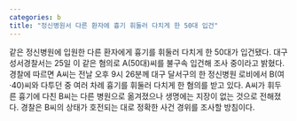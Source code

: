 ```yaml
---
categories: b
title: "정신병원서 다른 환자에 흉기 휘둘러 다치게 한 50대 입건"
---
```

같은 정신병원에 입원한 다른 환자에게 흉기를 휘둘러 다치게 한 50대가 입건됐다. 대구 성서경찰서는 25일 이 같은 혐의로 A(50대)씨를 불구속 입건해 조사 중이라고 밝혔다. 경찰에 따르면 A씨는 전날 오후 9시 26분께 대구 달서구의 한 정신병원 로비에서 B(여·40)씨와 다투던 중 여러 차례 흉기를 휘둘러 다치게 한 혐의를 받고 있다. A씨가 휘두른 흉기에 다친 B씨는 다른 병원으로 옮겨졌으나 생명에는 지장이 없는 것으로 전해졌다. 경찰은 B씨의 상태가 호전되는 대로 정확한 사건 경위를 조사할 방침이다.